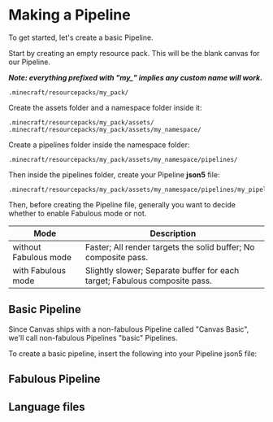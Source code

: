 # Making a Pipeline

To get started, let's create a basic Pipeline.

Start by creating an empty resource pack. This will be the blank canvas for our Pipeline.

***Note: everything prefixed with "my_" implies any custom name will work.***

```
.minecraft/resourcepacks/my_pack/
```

Create the assets folder and a namespace folder inside it:

```
.minecraft/resourcepacks/my_pack/assets/
.minecraft/resourcepacks/my_pack/assets/my_namespace/
```

Create a pipelines folder inside the namespace folder:

```
.minecraft/resourcepacks/my_pack/assets/my_namespace/pipelines/
```

Then inside the pipelines folder, create your Pipeline **json5** file:

```
.minecraft/resourcepacks/my_pack/assets/my_namespace/pipelines/my_pipeline.json5
```

Then, before creating the Pipeline file, generally you want to decide whether to enable Fabulous mode or not.

| Mode | Description |
| -- | -- |
| without Fabulous mode | Faster; All render targets the solid buffer; No composite pass. |
| with Fabulous mode | Slightly slower; Separate buffer for each target; Fabulous composite pass. |

## Basic Pipeline

Since Canvas ships with a non-fabulous Pipeline called "Canvas Basic", we'll call non-fabulous Pipelines "basic" Pipelines.

To create a basic pipeline, insert the following into your Pipeline json5 file:

## Fabulous Pipeline

## Language files
